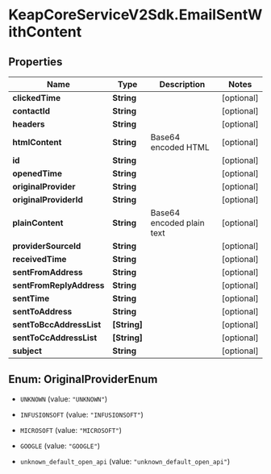 # KeapCoreServiceV2Sdk.EmailSentWithContent

## Properties

Name | Type | Description | Notes
------------ | ------------- | ------------- | -------------
**clickedTime** | **String** |  | [optional] 
**contactId** | **String** |  | [optional] 
**headers** | **String** |  | [optional] 
**htmlContent** | **String** | Base64 encoded HTML | [optional] 
**id** | **String** |  | [optional] 
**openedTime** | **String** |  | [optional] 
**originalProvider** | **String** |  | [optional] 
**originalProviderId** | **String** |  | [optional] 
**plainContent** | **String** | Base64 encoded plain text | [optional] 
**providerSourceId** | **String** |  | [optional] 
**receivedTime** | **String** |  | [optional] 
**sentFromAddress** | **String** |  | [optional] 
**sentFromReplyAddress** | **String** |  | [optional] 
**sentTime** | **String** |  | [optional] 
**sentToAddress** | **String** |  | [optional] 
**sentToBccAddressList** | **[String]** |  | [optional] 
**sentToCcAddressList** | **[String]** |  | [optional] 
**subject** | **String** |  | [optional] 



## Enum: OriginalProviderEnum


* `UNKNOWN` (value: `"UNKNOWN"`)

* `INFUSIONSOFT` (value: `"INFUSIONSOFT"`)

* `MICROSOFT` (value: `"MICROSOFT"`)

* `GOOGLE` (value: `"GOOGLE"`)

* `unknown_default_open_api` (value: `"unknown_default_open_api"`)




